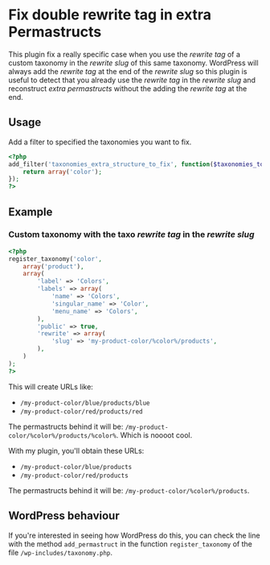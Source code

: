 Fix double rewrite tag in extra Permastructs
===============================================================================
This plugin fix a really specific case when you use the _rewrite tag_ of a custom taxonomy in the _rewrite slug_ of this same taxonomy. WordPress will always add the _rewrite tag_ at the end of the _rewrite slug_ so this plugin is useful to detect that you already use the _rewrite tag_ in the _rewrite slug_ and reconstruct _extra permastructs_ without the adding the _rewrite tag_ at the end.

Usage
-------------------------------------------------------------------------------
Add a filter to specified the taxonomies you want to fix.

~~~php
<?php
add_filter('taxonomies_extra_structure_to_fix', function($taxonomies_to_fix) {
    return array('color');
});
?>
~~~

Example
-------------------------------------------------------------------------------
### Custom taxonomy with the taxo _rewrite tag_ in the _rewrite slug_
~~~php
<?php
register_taxonomy('color',
    array('product'),
    array(
        'label' => 'Colors',
        'labels' => array(
            'name' => 'Colors',
            'singular_name' => 'Color',
            'menu_name' => 'Colors',
        ),
        'public' => true,
        'rewrite' => array(
            'slug' => 'my-product-color/%color%/products',
        ),
    )
);
?>
~~~

This will create URLs like:
- `/my-product-color/blue/products/blue`
- `/my-product-color/red/products/red`

The permastructs behind it will be: `/my-product-color/%color%/products/%color%`. Which is noooot cool.

With my plugin, you'll obtain these URLs:
- `/my-product-color/blue/products`
- `/my-product-color/red/products`

The permastructs behind it will be: `/my-product-color/%color%/products`.

WordPress behaviour
-------------------------------------------------------------------------------
If you're interested in seeing how WordPress do this, you can check the line with the method `add_permastruct` in the function `register_taxonomy` of the file `/wp-includes/taxonomy.php`.